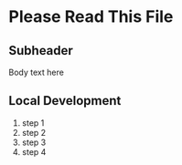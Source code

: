 # Please Read This File

## Subheader

Body text here 

## Local Development

1. step 1
2. step 2
3. step 3
4. step 4
